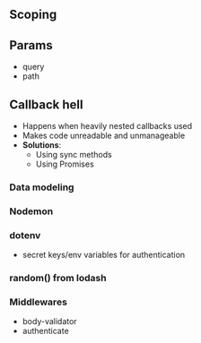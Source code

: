 ## Scoping


## Params
* query
* path

## Callback hell 
* Happens when heavily nested callbacks used
* Makes code unreadable and unmanageable
* **Solutions**:
  - Using sync methods
  - Using Promises

### Data modeling

### Nodemon

### **dotenv** 
  - secret keys/env variables for authentication

### random() from lodash 

### Middlewares 
  * body-validator
  * authenticate



